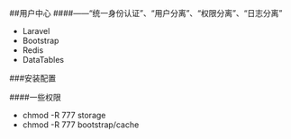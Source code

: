 ##用户中心
####——“统一身份认证”、“用户分离”、“权限分离”、“日志分离”
* Laravel
* Bootstrap
* Redis
* DataTables

###安装配置

####一些权限

* chmod -R 777 storage
* chmod -R 777 bootstrap/cache



